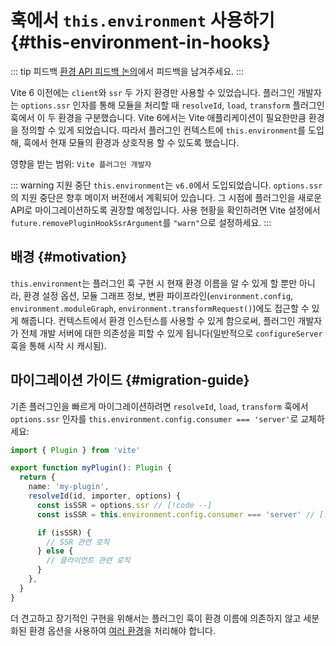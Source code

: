 # 훅에서 `this.environment` 사용하기 {#this-environment-in-hooks}

::: tip 피드백
[환경 API 피드백 논의](https://github.com/vitejs/vite/discussions/16358)에서 피드백을 남겨주세요.
:::

Vite 6 이전에는 `client`와 `ssr` 두 가지 환경만 사용할 수 있었습니다. 플러그인 개발자는 `options.ssr` 인자를 통해 모듈을 처리할 때 `resolveId`, `load`, `transform` 플러그인 훅에서 이 두 환경을 구분했습니다. Vite 6에서는 Vite 애플리케이션이 필요한만큼 환경을 정의할 수 있게 되었습니다. 따라서 플러그인 컨텍스트에 `this.environment`를 도입해, 훅에서 현재 모듈의 환경과 상호작용 할 수 있도록 했습니다.

영향을 받는 범위: `Vite 플러그인 개발자`

::: warning 지원 중단
`this.environment`는 `v6.0`에서 도입되었습니다. `options.ssr`의 지원 중단은 향후 메이저 버전에서 계획되어 있습니다. 그 시점에 플러그인을 새로운 API로 마이그레이션하도록 권장할 예정입니다. 사용 현황을 확인하려면 Vite 설정에서 `future.removePluginHookSsrArgument`를 `"warn"`으로 설정하세요.
:::

## 배경 {#motivation}

`this.environment`는 플러그인 훅 구현 시 현재 환경 이름을 알 수 있게 할 뿐만 아니라, 환경 설정 옵션, 모듈 그래프 정보, 변환 파이프라인(`environment.config`, `environment.moduleGraph`, `environment.transformRequest()`)에도 접근할 수 있게 해줍니다. 컨텍스트에서 환경 인스턴스를 사용할 수 있게 함으로써, 플러그인 개발자가 전체 개발 서버에 대한 의존성을 피할 수 있게 됩니다(일반적으로 `configureServer` 훅을 통해 시작 시 캐시됨).

## 마이그레이션 가이드 {#migration-guide}

기존 플러그인을 빠르게 마이그레이션하려면 `resolveId`, `load`, `transform` 훅에서 `options.ssr` 인자를 `this.environment.config.consumer === 'server'`로 교체하세요:

```ts
import { Plugin } from 'vite'

export function myPlugin(): Plugin {
  return {
    name: 'my-plugin',
    resolveId(id, importer, options) {
      const isSSR = options.ssr // [!code --]
      const isSSR = this.environment.config.consumer === 'server' // [!code ++]

      if (isSSR) {
        // SSR 관련 로직
      } else {
        // 클라이언트 관련 로직
      }
    },
  }
}
```

더 견고하고 장기적인 구현을 위해서는 플러그인 훅이 환경 이름에 의존하지 않고 세분화된 환경 옵션을 사용하여 [여러 환경](/guide/api-environment-plugins.html#accessing-the-current-environment-in-hooks)을 처리해야 합니다.